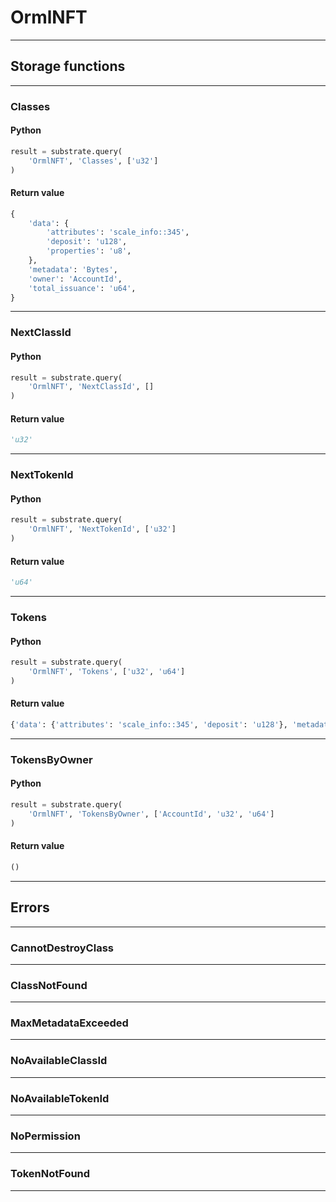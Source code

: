 
# OrmlNFT

---------
## Storage functions

---------
### Classes

#### Python
```python
result = substrate.query(
    'OrmlNFT', 'Classes', ['u32']
)
```

#### Return value
```python
{
    'data': {
        'attributes': 'scale_info::345',
        'deposit': 'u128',
        'properties': 'u8',
    },
    'metadata': 'Bytes',
    'owner': 'AccountId',
    'total_issuance': 'u64',
}
```
---------
### NextClassId

#### Python
```python
result = substrate.query(
    'OrmlNFT', 'NextClassId', []
)
```

#### Return value
```python
'u32'
```
---------
### NextTokenId

#### Python
```python
result = substrate.query(
    'OrmlNFT', 'NextTokenId', ['u32']
)
```

#### Return value
```python
'u64'
```
---------
### Tokens

#### Python
```python
result = substrate.query(
    'OrmlNFT', 'Tokens', ['u32', 'u64']
)
```

#### Return value
```python
{'data': {'attributes': 'scale_info::345', 'deposit': 'u128'}, 'metadata': 'Bytes', 'owner': 'AccountId'}
```
---------
### TokensByOwner

#### Python
```python
result = substrate.query(
    'OrmlNFT', 'TokensByOwner', ['AccountId', 'u32', 'u64']
)
```

#### Return value
```python
()
```
---------
## Errors

---------
### CannotDestroyClass

---------
### ClassNotFound

---------
### MaxMetadataExceeded

---------
### NoAvailableClassId

---------
### NoAvailableTokenId

---------
### NoPermission

---------
### TokenNotFound

---------